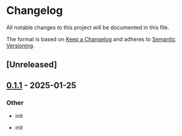 <!-- markdownlint-disable MD024 -->

# Changelog

All notable changes to this project will be documented in this file.

The format is based on [Keep a Changelog](https://keepachangelog.com/en/1.0.0/)
and adheres to [Semantic Versioning](https://semver.org/).

## [Unreleased]

## [0.1.1](https://github.com/haras-unicorn/arachne/compare/v0.1.0...v0.1.1) - 2025-01-25

### Other

- init

- init
